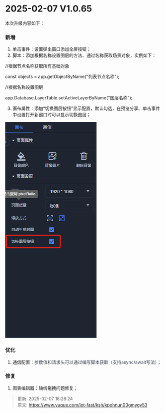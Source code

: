# 2025-02-07 V1.0.65

本次升级内容如下：

### 新增
1. 单击事件：设置弹出窗口添加全屏按钮；
2. 脚本：添加根据名称设置图层的方法、通过名称获取场景对象，实例如下：

//根据节点名称获取所有基础对象

const objects = app.getObjectByName("列表节点名称");

//根据名称设置图层

app.Database.LayerTable.setActiveLayerByName("图层名称");

3. 画布属性：添加“切换图层按钮”显示配置，默认勾选，在预览分享、单击事件中设置打开新窗口时可以显示切换图层；

![1738921560882-3abb6818-7049-4aed-91e9-66e893e8fe4f.png](./img/5utwW2Zpe307x5SB/1738921560882-3abb6818-7049-4aed-91e9-66e893e8fe4f-007370.png)

### 优化
1. 通信配置：<font style="color:rgb(60, 67, 83);">参数值和请求头可以通过编写脚本获取（支持async/await写法）；</font>

### 修复
1.  图表编辑器：轴线拖拽问题修复；





> 更新: 2025-02-07 18:28:24  
> 原文: <https://www.yuque.com/iot-fast/ksh/kpohnun00gmygv53>